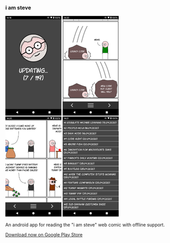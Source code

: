 ### i am steve
<img src="web/screenshot_1.png" alt="screenshot 1" width="175" />&nbsp;<img src="web/screenshot_2.png" alt="screenshot 2" width="175" />&nbsp;<img src="web/screenshot_3.png" alt="screenshot 3" width="175" />&nbsp;<img src="web/screenshot_4.png" alt="screenshot 4" width="175" />

An android app for reading the "i am steve" web comic with offline support.

[Download now on Google Play Store](https://play.google.com/store/apps/details?id=com.iamsteve.android)